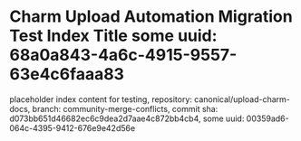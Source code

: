 # Charm Upload Automation Migration Test Index Title some uuid: 68a0a843-4a6c-4915-9557-63e4c6faaa83
 placeholder index content for testing,  repository: canonical/upload-charm-docs,  branch: community-merge-conflicts,  commit sha: d073bb651d46682ec6c9dea2d7aae4c872bb4cb4,  some uuid: 00359ad6-064c-4395-9412-676e9e42d56e
